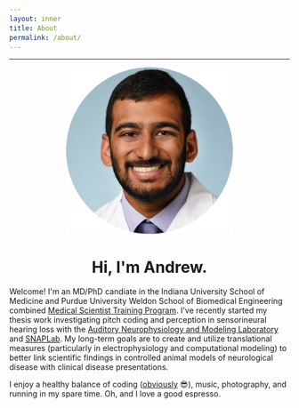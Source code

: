 ```yaml
---
layout: inner
title: About
permalink: /about/
---
```


---

<center><img src = "/img/headshot.png" style = "width:300px;height:300px;"></center>

<center><h1>Hi, I'm Andrew.</h1></center>

Welcome! I'm an MD/PhD candiate in the Indiana University School of Medicine and Purdue University Weldon School of Biomedical Engineering combined [Medical Scientist Training Program](https://medicine.iu.edu/dual-degrees/md-phd). I've recently started my thesis work investigating pitch coding and perception in sensorineural hearing loss with the [Auditory Neurophysiology and Modeling Laboratory](https://engineering.purdue.edu/HeinzLab) and [SNAPLab](https://engineering.purdue.edu/SNAPLab). My long-term goals are to create and utilize translational measures (particularly in electrophysiology and computational modeling) to better link scientific findings in controlled animal models of neurological disease with clinical disease presentations. 

I enjoy a healthy balance of coding ([obviously](https://github.com/sivaprakasaman) :sunglasses:), music, photography, and running in my spare time. Oh, and I love a good espresso. 
